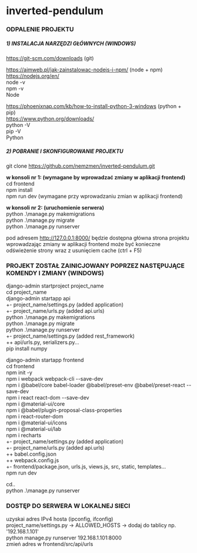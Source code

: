 # inverted-pendulum

### ODPALENIE PROJEKTU

##### 1) INSTALACJA NARZĘDZI GŁÓWNYCH (WINDOWS)

https://git-scm.com/downloads (git) <br />

https://aimweb.pl/jak-zainstalowac-nodejs-i-npm/ (node + npm) <br />
https://nodejs.org/en/ <br />
node -v <br />
npm -v <br />
Node <br />

https://phoenixnap.com/kb/how-to-install-python-3-windows (python + pip) <br />
https://www.python.org/downloads/ <br />
python -V <br />
pip -V <br />
Python <br />

##### 2) POBRANIE I SKONFIGUROWANIE PROJEKTU

git clone https://github.com/nemzmen/inverted-pendulum.git <br />

<b>w konsoli nr 1: (wymagane by wprowadzać zmiany w aplikacji frontend)</b> <br />
cd frontend <br />
npm install <br />
npm run dev (wymagane przy wprowadzaniu zmian w aplikacji frontend)<br />

<b>w konsoli nr 2: (uruchomienie serwera)</b> <br />
python .\manage.py makemigrations <br />
python .\manage.py migrate <br />
python .\manage.py runserver <br />

pod adresem http://127.0.0.1:8000/ będzie dostępna główna strona projektu
wprowadzając zmiany w aplikacji frontend może być konieczne odświeżenie strony wraz z usunięciem cache (ctrl + F5)

### PROJEKT ZOSTAŁ ZAINICJOWANY POPRZEZ NASTĘPUJĄCE KOMENDY I ZMIANY (WINDOWS)

django-admin startproject project_name <br />
cd project_name <br />
django-admin startapp api <br />
+- project_name/settings.py (added application) <br />
+- project_name/urls.py (added api.urls) <br />
python .\manage.py makemigrations <br />
python .\manage.py migrate <br />
python .\manage.py runserver <br />
+- project_name/settings.py (added rest_framework) <br />
++ api/urls.py, serializers.py... <br />
pip install numpy <br />

django-admin startapp frontend <br />
cd frontend <br />
npm init -y <br />
npm i webpack webpack-cli --save-dev <br />
npm i @babel/core babel-loader @babel/preset-env @babel/preset-react --save-dev <br />
npm i react react-dom --save-dev <br />
npm i @material-ui/core <br />
npm i @babel/plugin-proposal-class-properties <br />
npm i react-router-dom <br />
npm i @material-ui/icons <br />
npm i @material-ui/lab <br />
npm i recharts <br />
+- project_name/settings.py (added application) <br />
+- project_name/urls.py (added api.urls) <br />
++ babel.config.json <br />
++ webpack.config.js <br />
+- frontend/package.json, urls.js, views.js, src, static, templates... <br />
npm run dev <br />

cd.. <br />
python .\manage.py runserver <br />

### DOSTĘP DO SERWERA W LOKALNEJ SIECI

uzyskai adres IPv4 hosta (ipconfig, ifconfig) <br />
project_name/settings.py -> ALLOWED_HOSTS -> dodaj do tablicy np. '192.168.1.101' <br />
python manage.py runserver 192.168.1.101:8000 <br />
zmień adres w frontend/src/api/urls <br />
